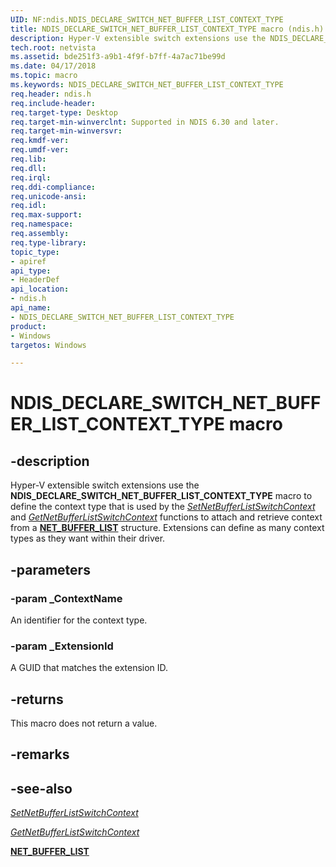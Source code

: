 ```yaml
---
UID: NF:ndis.NDIS_DECLARE_SWITCH_NET_BUFFER_LIST_CONTEXT_TYPE
title: NDIS_DECLARE_SWITCH_NET_BUFFER_LIST_CONTEXT_TYPE macro (ndis.h)
description: Hyper-V extensible switch extensions use the NDIS_DECLARE_SWITCH_NET_BUFFER_LIST_CONTEXT_TYPE macro to define the context type that is used by the SetNetBufferListSwitchContext and GetNetBufferListSwitchContext functions to attach and retrieve context from a NET_BUFFER_LIST structure. Extensions can define as many context types as they want within their driver.
tech.root: netvista
ms.assetid: bde251f3-a9b1-4f9f-b7ff-4a7ac71be99d
ms.date: 04/17/2018
ms.topic: macro
ms.keywords: NDIS_DECLARE_SWITCH_NET_BUFFER_LIST_CONTEXT_TYPE
req.header: ndis.h
req.include-header:
req.target-type: Desktop
req.target-min-winverclnt: Supported in NDIS 6.30 and later.
req.target-min-winversvr:
req.kmdf-ver:
req.umdf-ver:
req.lib:
req.dll:
req.irql: 
req.ddi-compliance:
req.unicode-ansi:
req.idl:
req.max-support:
req.namespace:
req.assembly:
req.type-library: 
topic_type: 
- apiref
api_type: 
- HeaderDef
api_location: 
- ndis.h
api_name: 
- NDIS_DECLARE_SWITCH_NET_BUFFER_LIST_CONTEXT_TYPE
product:
- Windows
targetos: Windows

---
```


# NDIS_DECLARE_SWITCH_NET_BUFFER_LIST_CONTEXT_TYPE macro


## -description

Hyper-V extensible switch extensions use the **NDIS_DECLARE_SWITCH_NET_BUFFER_LIST_CONTEXT_TYPE** macro to define the context type that is used by the [*SetNetBufferListSwitchContext*](nc-ndis-ndis_switch_set_net_buffer_list_switch_context.md) and [*GetNetBufferListSwitchContext*](nc-ndis-ndis_switch_get_net_buffer_list_switch_context.md) functions to attach and retrieve context from a [**NET_BUFFER_LIST**](ns-ndis-_net_buffer_list.md) structure. Extensions can define as many context types as they want within their driver.

## -parameters

### -param _ContextName

An identifier for the context type.

### -param _ExtensionId

A GUID that matches the extension ID.

## -returns

This macro does not return a value.

## -remarks

## -see-also

[*SetNetBufferListSwitchContext*](nc-ndis-ndis_switch_set_net_buffer_list_switch_context.md)

[*GetNetBufferListSwitchContext*](nc-ndis-ndis_switch_get_net_buffer_list_switch_context.md)

[**NET_BUFFER_LIST**](ns-ndis-_net_buffer_list.md)

